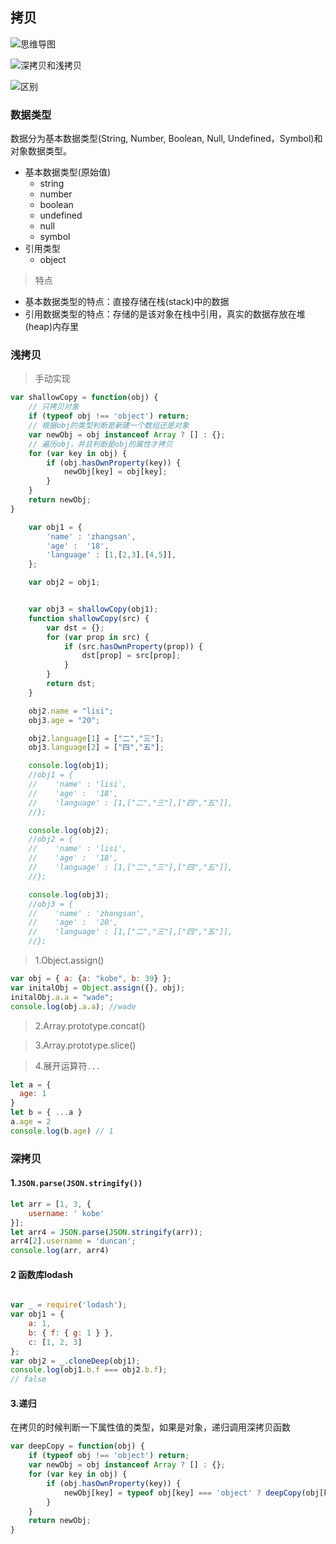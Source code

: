 ## 拷贝

![思维导图](https://user-gold-cdn.xitu.io/2017/9/3/998e84124743f57f2f7e4005773baa0c?imageslim)

![深拷贝和浅拷贝](https://user-gold-cdn.xitu.io/2018/7/29/164e6856d76ff161?imageslim)

![区别](https://user-gold-cdn.xitu.io/2018/12/23/167da74d45d3103b?imageslim)

### 数据类型
数据分为基本数据类型(String, Number, Boolean, Null, Undefined，Symbol)和对象数据类型。
- 基本数据类型(原始值)
    - string
    - number
    - boolean
    - undefined
    - null
    - symbol
- 引用类型 
    - object

>特点
- 基本数据类型的特点：直接存储在栈(stack)中的数据
- 引用数据类型的特点：存储的是该对象在栈中引用，真实的数据存放在堆(heap)内存里


### 浅拷贝
>手动实现
```js
var shallowCopy = function(obj) {
    // 只拷贝对象
    if (typeof obj !== 'object') return;
    // 根据obj的类型判断是新建一个数组还是对象
    var newObj = obj instanceof Array ? [] : {};
    // 遍历obj，并且判断是obj的属性才拷贝
    for (var key in obj) {
        if (obj.hasOwnProperty(key)) {
            newObj[key] = obj[key];
        }
    }
    return newObj;
}
```


```js
    var obj1 = {
        'name' : 'zhangsan',
        'age' :  '18',
        'language' : [1,[2,3],[4,5]],
    };

    var obj2 = obj1;


    var obj3 = shallowCopy(obj1);
    function shallowCopy(src) {
        var dst = {};
        for (var prop in src) {
            if (src.hasOwnProperty(prop)) {
                dst[prop] = src[prop];
            }
        }
        return dst;
    }

    obj2.name = "lisi";
    obj3.age = "20";

    obj2.language[1] = ["二","三"];
    obj3.language[2] = ["四","五"];

    console.log(obj1);  
    //obj1 = {
    //    'name' : 'lisi',
    //    'age' :  '18',
    //    'language' : [1,["二","三"],["四","五"]],
    //};

    console.log(obj2);
    //obj2 = {
    //    'name' : 'lisi',
    //    'age' :  '18',
    //    'language' : [1,["二","三"],["四","五"]],
    //};

    console.log(obj3);
    //obj3 = {
    //    'name' : 'zhangsan',
    //    'age' :  '20',
    //    'language' : [1,["二","三"],["四","五"]],
    //};

```
>1.Object.assign()
```js
var obj = { a: {a: "kobe", b: 39} };
var initalObj = Object.assign({}, obj);
initalObj.a.a = "wade";
console.log(obj.a.a); //wade

```
>2.Array.prototype.concat()

>3.Array.prototype.slice()

>4.展开运算符`...`

```js
let a = {
  age: 1
}
let b = { ...a }
a.age = 2
console.log(b.age) // 1
```


### 深拷贝
#### 1.`JSON.parse(JSON.stringify())`

```js
let arr = [1, 3, {
    username: ' kobe'
}];
let arr4 = JSON.parse(JSON.stringify(arr));
arr4[2].username = 'duncan'; 
console.log(arr, arr4)

```

#### 2 函数库lodash

```js

var _ = require('lodash');
var obj1 = {
    a: 1,
    b: { f: { g: 1 } },
    c: [1, 2, 3]
};
var obj2 = _.cloneDeep(obj1);
console.log(obj1.b.f === obj2.b.f);
// false
```
#### 3.递归
在拷贝的时候判断一下属性值的类型，如果是对象，递归调用深拷贝函数
```js
var deepCopy = function(obj) {
    if (typeof obj !== 'object') return;
    var newObj = obj instanceof Array ? [] : {};
    for (var key in obj) {
        if (obj.hasOwnProperty(key)) {
            newObj[key] = typeof obj[key] === 'object' ? deepCopy(obj[key]) : obj[key];
        }
    }
    return newObj;
}


```